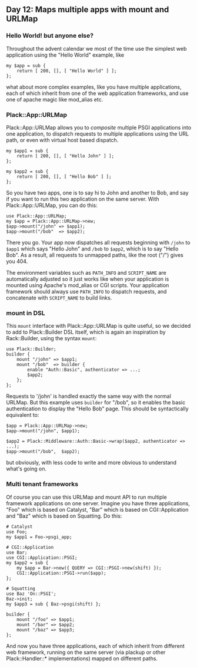 ## Day 12: Maps multiple apps with mount and URLMap

### Hello World! but anyone else?

Throughout the advent calendar we most of the time use the simplest web application using the "Hello World" example, like

    my $app = sub {
        return [ 200, [], [ "Hello World" ] ];
    };

what about more complex examples, like you have multiple applications, each of which inherit from one of the web application frameworks, and use one of apache magic like mod_alias etc. 

### Plack::App::URLMap

Plack::App::URLMap allows you to *composite* multiple PSGI applications into one application, to dispatch requests to multiple applications using the URL path, or even with virtual host based dispatch.

    my $app1 = sub {
        return [ 200, [], [ "Hello John" ] ];
    };
    
    my $app2 = sub {
        return [ 200, [], [ "Hello Bob" ] ];
    };

So you have two apps, one is to say hi to John and another to Bob, and say if you want to run this two application on the same server. With Plack::App::URLMap, you can do this:

    use Plack::App::URLMap;
    my $app = Plack::App::URLMap->new;
    $app->mount("/john" => $app1);
    $app->mount("/bob"  => $app2);

There you go. Your app now dispatches all requests beginning with `/john` to `$app1` which says "Hello John" and `/bob` to `$app2`, which is to say "Hello Bob". As a result, all requests to unmapped paths, like the root ("/") gives you 404.

The environment variables such as `PATH_INFO` and `SCRIPT_NAME` are automatically adjusted so it just works like when your application is mounted using Apache's mod_alias or CGI scripts. Your application framework should always use `PATH_INFO` to dispatch requests, and concatenate with `SCRIPT_NAME` to build links.

### mount in DSL

This `mount` interface with Plack::App::URLMap is quite useful, so we decided to add to Plack::Builder DSL itself, which is again an inspiration by Rack::Builder, using the syntax `mount`:

    use Plack::Builder;
    builder {
        mount "/john" => $app1;
        mount "/bob"  => builder {
            enable "Auth::Basic", authenticator => ...;
            $app2;
        };
    };

Requests to '/john' is handled exactly the same way with the normal URLMap. But this example uses `builder` for "/bob", so it enables the basic authentication to display the "Hello Bob" page. This should be syntactically equivalent to:

    $app = Plack::App::URLMap->new;
    $app->mount("/john", $app1);
    
    $app2 = Plack::Middleware::Auth::Basic->wrap($app2, authenticator => ...);
    $app->mount("/bob",  $app2);

but obviously, with less code to write and more obvious to understand what's going on.

### Multi tenant frameworks

Of course you can use this URLMap and mount API to run multiple framework applications on one server. Imagine you have three applications, "Foo" which is based on Catalyst, "Bar" which is based on CGI::Application and "Baz" which is based on Squatting. Do this:

    # Catalyst
    use Foo;
    my $app1 = Foo->psgi_app;
    
    # CGI::Application
    use Bar;
    use CGI::Application::PSGI;
    my $app2 = sub { 
        my $app = Bar->new({ QUERY => CGI::PSGI->new(shift) });
        CGI::Application::PSGI->run($app);
    };
    
    # Squatting
    use Baz 'On::PSGI';
    Baz->init;
    my $app3 = sub { Baz->psgi(shift) };
    
    builder {
        mount "/foo" => $app1;
        mount "/bar" => $app2;
        mount "/baz" => $app3;
    };

And now you have three applications, each of which inherit from different web framework, running on the same server (via plackup or other Plack::Handler::* implementations) mapped on different paths.
